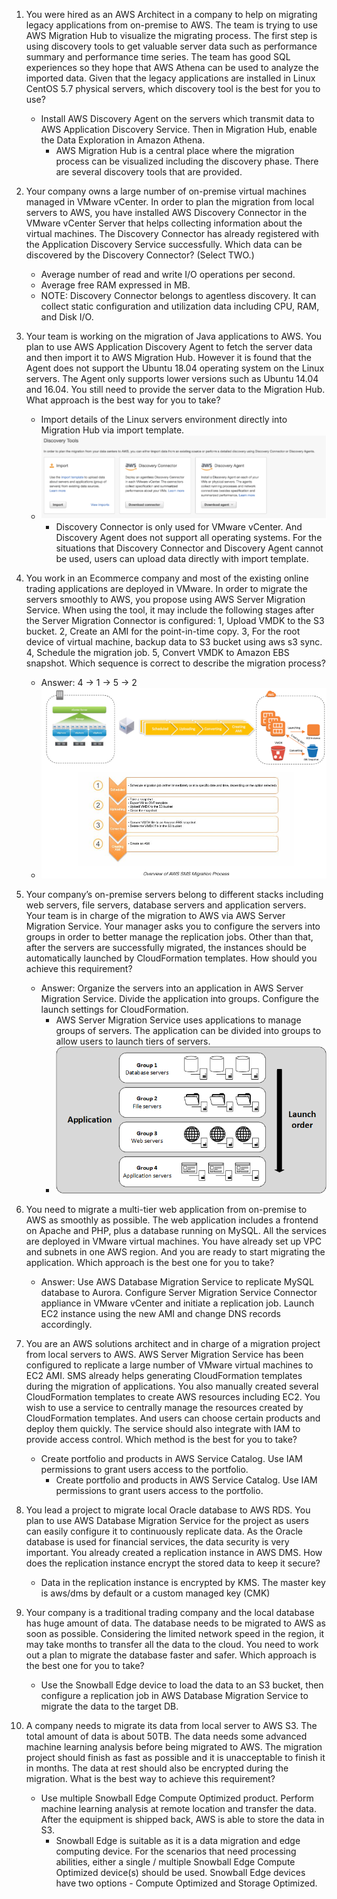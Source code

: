 1.  You were hired as an AWS Architect in a company to help on migrating legacy applications from on-premise to AWS. The team is trying to use AWS Migration Hub to visualize the migrating process. The first step is using discovery tools to get valuable server data such as performance summary and performance time series. The team has good SQL experiences so they hope that AWS Athena can be used to analyze the imported data. Given that the legacy applications are installed in Linux CentOS 5.7 physical servers, which discovery tool is the best for you to use?
    - Install AWS Discovery Agent on the servers which transmit data to AWS Application Discovery Service. Then in Migration Hub, enable the Data Exploration in Amazon Athena.
        - AWS Migration Hub is a central place where the migration process can be visualized including the discovery phase. There are several discovery tools that are provided.

1.  Your company owns a large number of on-premise virtual machines managed in VMware vCenter. In order to plan the migration from local servers to AWS, you have installed AWS Discovery Connector in the VMware vCenter Server that helps collecting information about the virtual machines. The Discovery Connector has already registered with the Application Discovery Service successfully. Which data can be discovered by the Discovery Connector? (Select TWO.)
    - Average number of read and write I/O operations per second.
    - Average free RAM expressed in MB.
    - NOTE:  Discovery Connector belongs to agentless discovery. It can collect static configuration and utilization data including CPU, RAM, and Disk I/O.

1. Your team is working on the migration of Java applications to AWS. You plan to use AWS Application Discovery Agent to fetch the server data and then import it to AWS Migration Hub. However it is found that the Agent does not support the Ubuntu 18.04 operating system on the Linux servers. The Agent only supports lower versions such as Ubuntu 14.04 and 16.04. You still need to provide the server data to the Migration Hub. What approach is the best way for you to take?
    - Import details of the Linux servers environment directly into Migration Hub via import template.
    - ![Discovery Tools](images/migration_application_discovery_tools.png)
        - Discovery Connector is only used for VMware vCenter. And Discovery Agent does not support all operating systems. For the situations that Discovery Connector and Discovery Agent cannot be used, users can upload data directly with import template. 

1. You work in an Ecommerce company and most of the existing online trading applications are deployed in VMware. In order to migrate the servers smoothly to AWS, you propose using AWS Server Migration Service. When using the tool, it may include the following stages after the Server Migration Connector is configured:
1, Upload VMDK to the S3 bucket.
2, Create an AMI for the point-in-time copy.
3, For the root device of virtual machine, backup data to S3 bucket using aws s3 sync.
4, Schedule the migration job.
5, Convert VMDK to Amazon EBS snapshot.
Which sequence is correct to describe the migration process?
    - Answer:  4 -> 1 -> 5 -> 2
    - ![AWS SMS Migration Process Overview](images/sms_migration_process_overview.png)

1.  Your company’s on-premise servers belong to different stacks including web servers, file servers, database servers and application servers. Your team is in charge of the migration to AWS via AWS Server Migration Service. Your manager asks you to configure the servers into groups in order to better manage the replication jobs. Other than that, after the servers are successfully migrated, the instances should be automatically launched by CloudFormation templates. How should you achieve this requirement?
    - Answer:  Organize the servers into an application in AWS Server Migration Service. Divide the application into groups. Configure the launch settings for CloudFormation.
        - AWS Server Migration Service uses applications to manage groups of servers. The application can be divided into groups to allow users to launch tiers of servers. 
        - ![AWS SMS Applications and Groups](images/sms_migration_groupings.png)

1.  You need to migrate a multi-tier web application from on-premise to AWS as smoothly as possible. The web application includes a frontend on Apache and PHP, plus a database running on MySQL. All the services are deployed in VMware virtual machines. You have already set up VPC and subnets in one AWS region. And you are ready to start migrating the application. Which approach is the best one for you to take?
    - Answer:  Use AWS Database Migration Service to replicate MySQL database to Aurora. Configure Server Migration Service Connector appliance in VMware vCenter and initiate a replication job. Launch EC2 instance using the new AMI and change DNS records accordingly.

1. You are an AWS solutions architect and in charge of a migration project from local servers to AWS. AWS Server Migration Service has been configured to replicate a large number of VMware virtual machines to EC2 AMI. SMS already helps generating CloudFormation templates during the migration of applications. You also manually created several CloudFormation templates to create AWS resources including EC2. You wish to use a service to centrally manage the resources created by CloudFormation templates. And users can choose certain products and deploy them quickly. The service should also integrate with IAM to provide access control. Which method is the best for you to take?
    - Create portfolio and products in AWS Service Catalog. Use IAM permissions to grant users access to the portfolio.
        - Create portfolio and products in AWS Service Catalog. Use IAM permissions to grant users access to the portfolio.

1. You lead a project to migrate local Oracle database to AWS RDS. You plan to use AWS Database Migration Service for the project as users can easily configure it to continuously replicate data. As the Oracle database is used for financial services, the data security is very important. You already created a replication instance in AWS DMS. How does the replication instance encrypt the stored data to keep it secure?
    - Data in the replication instance is encrypted by KMS. The master key is aws/dms by default or a custom managed key (CMK)

1. Your company is a traditional trading company and the local database has huge amount of data. The database needs to be migrated to AWS as soon as possible. Considering the limited network speed in the region, it may take months to transfer all the data to the cloud. You need to work out a plan to migrate the database faster and safer. Which approach is the best one for you to take?
    - Use the Snowball Edge device to load the data to an S3 bucket, then configure a replication job in AWS Database Migration Service to migrate the data to the target DB.

1. A company needs to migrate its data from local server to AWS S3. The total amount of data is about 50TB. The data needs some advanced machine learning analysis before being migrated to AWS. The migration project should finish as fast as possible and it is unacceptable to finish it in months. The data at rest should also be encrypted during the migration. What is the best way to achieve this requirement?
    - Use multiple Snowball Edge Compute Optimized product. Perform machine learning analysis at remote location and transfer the data. After the equipment is shipped back, AWS is able to store the data in S3.
        - Snowball Edge is suitable as it is a data migration and edge computing device. For the scenarios that need processing abilities, either a single / multiple  Snowball Edge Compute Optimized device(s) should be used.  Snowball Edge devices have two options - Compute Optimized and Storage Optimized.

